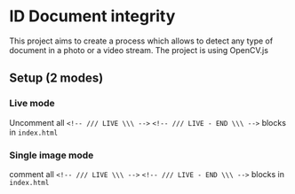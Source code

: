# ID Document integrity
This project aims to create a process which allows to detect any type of document in a photo or a video stream.
The project is using OpenCV.js

## Setup (2 modes)

### Live mode
Uncomment all `<!-- /// LIVE \\\ -->` `<!-- /// LIVE - END \\\ -->` blocks in `index.html`

### Single image mode
comment all `<!-- /// LIVE \\\ -->` `<!-- /// LIVE - END \\\ -->` blocks in `index.html`